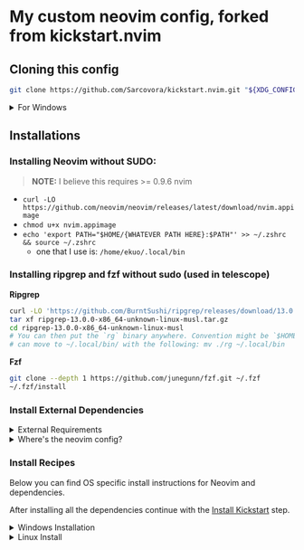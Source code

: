 # My custom neovim config, forked from kickstart.nvim

## Cloning this config

```sh
git clone https://github.com/Sarcovora/kickstart.nvim.git "${XDG_CONFIG_HOME:-$HOME/.config}"/nvim
```

</details>

<details><summary> For Windows </summary>

If you're using `cmd.exe`:

```
git clone https://github.com/Sarcovora/kickstart.nvim.git "%localappdata%\nvim"
```

If you're using `powershell.exe`

```
git clone https://github.com/Sarcovora/kickstart.nvim.git "${env:LOCALAPPDATA}\nvim"
```

</details>

## Installations

### Installing Neovim without SUDO:
> **NOTE:** I believe this requires >= 0.9.6 nvim
- `curl -LO https://github.com/neovim/neovim/releases/latest/download/nvim.appimage`
- `chmod u+x nvim.appimage`
- `echo 'export PATH="$HOME/{WHATEVER PATH HERE}:$PATH"' >> ~/.zshrc && source ~/.zshrc`
	- one that I use is: `/home/ekuo/.local/bin`

### Installing ripgrep and fzf without sudo (used in telescope)

**Ripgrep**

```bash
curl -LO 'https://github.com/BurntSushi/ripgrep/releases/download/13.0.0/ripgrep-13.0.0-x86_64-unknown-linux-musl.tar.gz'
tar xf ripgrep-13.0.0-x86_64-unknown-linux-musl.tar.gz
cd ripgrep-13.0.0-x86_64-unknown-linux-musl
# You can then put the `rg` binary anywhere. Convention might be `$HOME/bin`, but usually any directory that's in your `PATH` is suitable.
# can move to ~/.local/bin/ with the following: mv ./rg ~/.local/bin
```

**Fzf**

```bash
git clone --depth 1 https://github.com/junegunn/fzf.git ~/.fzf
~/.fzf/install
```

### Install External Dependencies

<details><summary>External Requirements</summary>

- Basic utils: `git`, `make`, `unzip`, C Compiler (`gcc`) [ripgrep](https://github.com/BurntSushi/ripgrep#installation)
- Clipboard tool (xclip/xsel/win32yank or other depending on platform)
- A [Nerd Font](https://www.nerdfonts.com/): optional, provides various icons
  - if you have it set `vim.g.have_nerd_font` in `init.lua` to true
- Language Setup:
  - If you want to write Typescript, you need `npm`
  - If you want to write Golang, you will need `go`
  - etc.

> **NOTE**
> [Backup](#FAQ) your previous configuration (if any exists)

  </details>

<details><summary>Where's the neovim config?</summary>

Neovim's configurations are located under the following paths, depending on your OS:

| OS | PATH |
| :- | :--- |
| Linux, MacOS | `$XDG_CONFIG_HOME/nvim`, `~/.config/nvim` |
| Windows (cmd)| `%localappdata%\nvim\` |
| Windows (powershell)| `$env:LOCALAPPDATA\nvim\` |

</details>


### Install Recipes

Below you can find OS specific install instructions for Neovim and dependencies.

After installing all the dependencies continue with the [Install Kickstart](#Install-Kickstart) step.

<details><summary>Windows Installation</summary>

<details><summary>Windows with Microsoft C++ Build Tools and CMake</summary>

Installation may require installing build tools and updating the run command for `telescope-fzf-native`

See `telescope-fzf-native` documentation for [more details](https://github.com/nvim-telescope/telescope-fzf-native.nvim#installation)

This requires:

- Install CMake and the Microsoft C++ Build Tools on Windows

```lua
{'nvim-telescope/telescope-fzf-native.nvim', build = 'cmake -S. -Bbuild -DCMAKE_BUILD_TYPE=Release && cmake --build build --config Release && cmake --install build --prefix build' }
```
</details>

<details><summary>Windows with gcc/make using chocolatey</summary>

Alternatively, one can install gcc and make which don't require changing the config,
the easiest way is to use choco:

1. install [chocolatey](https://chocolatey.org/install)
either follow the instructions on the page or use winget,
run in cmd as **admin**:
```
winget install --accept-source-agreements chocolatey.chocolatey
```

2. install all requirements using choco, exit previous cmd and
open a new one so that choco path is set, and run in cmd as **admin**:
```
choco install -y neovim git ripgrep wget fd unzip gzip mingw make
```
</details>
<details><summary>WSL (Windows Subsystem for Linux)</summary>

```
wsl --install
wsl
sudo add-apt-repository ppa:neovim-ppa/unstable -y
sudo apt update
sudo apt install make gcc ripgrep unzip git xclip neovim
```
</details>
</details>

<details><summary>Linux Install</summary>

<details><summary>Ubuntu Install Steps</summary>

```
sudo add-apt-repository ppa:neovim-ppa/unstable -y
sudo apt update
sudo apt install make gcc ripgrep unzip git xclip neovim
```
</details>
<details><summary>Debian Install Steps</summary>

```
sudo apt update
sudo apt install make gcc ripgrep unzip git xclip curl

# Now we install nvim
curl -LO https://github.com/neovim/neovim/releases/latest/download/nvim-linux64.tar.gz
sudo rm -rf /opt/nvim-linux64
sudo mkdir -p /opt/nvim-linux64
sudo chmod a+rX /opt/nvim-linux64
sudo tar -C /opt -xzf nvim-linux64.tar.gz

# make it available in /usr/local/bin, distro installs to /usr/bin
sudo ln -sf /opt/nvim-linux64/bin/nvim /usr/local/bin/
```
</details>
<details><summary>Fedora Install Steps</summary>

```
sudo dnf install -y gcc make git ripgrep fd-find unzip neovim
```
</details>

<details><summary>Arch Install Steps</summary>

```
sudo pacman -S --noconfirm --needed gcc make git ripgrep fd unzip neovim
```
</details>
</details>
